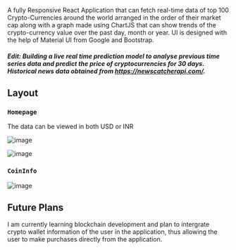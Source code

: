 
A fully Responsive React Application that can fetch real-time data of top 100 Crypto-Currencies around the world arranged in the order of their market cap along with a graph made using ChartJS that can show trends of the crypto-currency value over the past day, month or year. UI is designed with the help of Material UI from Google and Bootstrap.    
##### Edit: Building a live real time prediction model to analyse previous time series data and predict the price of cryptocurrencies for 30 days. Historical news data obtained from  https://newscatcherapi.com/.
## Layout

### `Homepage`

The data can be viewed in both USD or INR

![image](https://user-images.githubusercontent.com/92756482/195985906-fbbfdcf9-785d-44d7-a2b1-41dc8b161b63.png)



![image](https://user-images.githubusercontent.com/92756482/195985938-303caf96-2db0-4de9-b46e-9f8b40ff09cd.png)

### `CoinInfo`
![image](https://user-images.githubusercontent.com/92756482/195985999-d07b605d-5e47-471e-b3f9-e1e970012800.png)


## Future Plans
I am currently learning blockchain development and plan to intergrate crypto wallet information of the user in the application, thus allowing the user to make purchases directly from the application.
